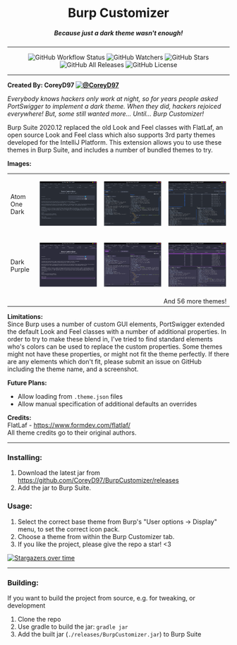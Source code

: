 <p align="center">
  <h1 align="center">Burp Customizer</h1>
  <h5 align="center">Because just a dark theme wasn't enough!</h5>
</p>
<hr>
<p align="center">
  <img src="https://img.shields.io/github/workflow/status/CoreyD97/BurpCustomizer/Java%20CI%20with%20Gradle?style=for-the-badge" alt="GitHub Workflow Status">
  <img src="https://img.shields.io/github/watchers/CoreyD97/BurpCustomizer?label=Watchers&style=for-the-badge" alt="GitHub Watchers">
  <img src="https://img.shields.io/github/stars/CoreyD97/BurpCustomizer?style=for-the-badge" alt="GitHub Stars">
  <img src="https://img.shields.io/github/downloads/CoreyD97/BurpCustomizer/total?style=for-the-badge" alt="GitHub All Releases">
  <img src="https://img.shields.io/github/license/CoreyD97/BurpCustomizer?style=for-the-badge" alt="GitHub License">
</p>
<hr>

**Created By: CoreyD97 [![@CoreyD97](https://img.shields.io/twitter/follow/CoreyD97?style=social)](https://twitter.com/coreyd97/)**

_Everybody knows hackers only work at night, so for years people asked PortSwigger to implement a dark theme.
When they did, hackers rejoiced everywhere! But, some still wanted more... Until... Burp Customizer!_  

Burp Suite 2020.12 replaced the old Look and Feel classes with FlatLaf, an open source Look and Feel class
which also supports 3rd party themes developed for the IntelliJ Platform. This extension allows you to use
these themes in Burp Suite, and includes a number of bundled themes to try.

**Images:**
<table>
<tr><td>Atom One Dark</td>
<td>

![Atom One Dark Customizer](images/AtomOneDarkCustomizer.png)
</td>
<td>

![Atom One Dark Repeater](images/AtomOneDarkRepeater.png)
</td>
<td>

![Atom One Dark Logger](images/AtomOneDarkLogger.png)
</td></tr>
<tr><td>Dark Purple</td>
<td>

![Dark Purple Customizer](images/DarkPurpleCustomizer.png)
</td>
<td>

![Dark Purple Repeater](images/DarkPurpleRepeater.png)
</td>
<td>

![Dark Purple Logger](images/DarkPurpleLogger.png)
</td></tr>
<tr>
<td colspan="4" align="right">And 56 more themes!</td>
</tr>
</table>

**Limitations:**  
Since Burp uses a number of custom GUI elements, PortSwigger extended the default
Look and Feel classes with a number of additional properties. In order to try to make these blend in, I've
tried to find standard elements who's colors can be used to replace the custom properties. Some themes might
not have these properties, or might not fit the theme perfectly. If there are any elements which don't fit,
please submit an issue on GitHub including the theme name, and a screenshot.

**Future Plans:**
* Allow loading from `.theme.json` files
* Allow manual specification of additional defaults an overrides

**Credits:**  
FlatLaf - https://www.formdev.com/flatlaf/  
All theme credits go to their original authors.

---

### Installing:
1. Download the latest jar from https://github.com/CoreyD97/BurpCustomizer/releases
2. Add the jar to Burp Suite.

### Usage:
1. Select the correct base theme from Burp's "User options -> Display" menu, to set the correct icon pack.
2. Choose a theme from within the Burp Customizer tab.
3. If you like the project, please give the repo a star! <3

[![Stargazers over time](https://starchart.cc/CoreyD97/BurpCustomizer.svg)](https://starchart.cc/CoreyD97/BurpCustomizer)

---

### Building:
If you want to build the project from source, e.g. for tweaking, or development
1. Clone the repo
2. Use gradle to build the jar: `gradle jar`
3. Add the built jar (`./releases/BurpCustomizer.jar`) to Burp Suite
